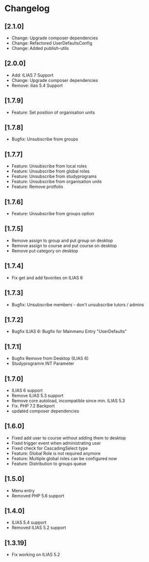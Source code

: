 # Changelog

## [2.1.0]
- Change: Upgrade composer dependencies
- Change: Refactored UserDefaultsConfig
- Change: Added publish-utils

## [2.0.0]
- Add: ILIAS 7 Support
- Change: Upgrade composer dependencies
- Remove: ilias 5.4 Support

## [1.7.9]
- Feature: Set position of organisation units

## [1.7.8]
- Bugfix: Unsubscribe from groups

## [1.7.7]
- Feature: Unsubscribe from local roles
- Feature: Unsubscribe from global roles
- Feature: Unsubscribe from studyprograms
- Feature: Unsubscribe from organisation units
- Feature: Remove protfolio

## [1.7.6]
- Feature: Unsubscribe from groups option

## [1.7.5]
- Remove assign to group and put group on desktop
- Remove assign to course and put course on desktop
- Remove put category on desktop

## [1.7.4]
- Fix get and add favorites on ILIAS 6

## [1.7.3]
- Bugfix: Unsubscribe members - don't unsubscribe tutors / admins

## [1.7.2]
- Bugfix ILIAS 6: Bugfix for Mainmenu Entry "UserDefaults"

## [1.7.1]
- Bugfix Remove from Desktop (ILIAS 6)
- Studyprogramm INT Parameter

## [1.7.0]
- ILIAS 6 support
- Remove ILIAS 5.3 support
- Remove core autoload, incompatible since min. ILIAS 5.3
- Fix. PHP 7.2 Backport
- updated composer dependencies

## [1.6.0]
- Fixed add user to course without adding them to desktop
- Fixed trigger event when administrating user
- Fixed check for CascadingSelect type
- Feature: Global Role is not required anymore
- Feature: Multiple global roles can be configured now
- Feature: Distribution to groups queue

## [1.5.0]
- Menu entry
- Removed PHP 5.6 support

## [1.4.0]
- ILIAS 5.4 support
- Removed ILIAS 5.2 support

## [1.3.19]
- Fix working on ILIAS 5.2
